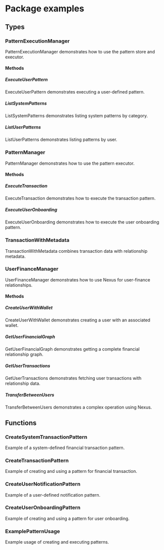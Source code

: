 # Package examples

## Types

### PatternExecutionManager

PatternExecutionManager demonstrates how to use the pattern store and executor.

#### Methods

##### ExecuteUserPattern

ExecuteUserPattern demonstrates executing a user-defined pattern.

##### ListSystemPatterns

ListSystemPatterns demonstrates listing system patterns by category.

##### ListUserPatterns

ListUserPatterns demonstrates listing patterns by user.

### PatternManager

PatternManager demonstrates how to use the pattern executor.

#### Methods

##### ExecuteTransaction

ExecuteTransaction demonstrates how to execute the transaction pattern.

##### ExecuteUserOnboarding

ExecuteUserOnboarding demonstrates how to execute the user onboarding pattern.

### TransactionWithMetadata

TransactionWithMetadata combines transaction data with relationship metadata.

### UserFinanceManager

UserFinanceManager demonstrates how to use Nexus for user-finance relationships.

#### Methods

##### CreateUserWithWallet

CreateUserWithWallet demonstrates creating a user with an associated wallet.

##### GetUserFinancialGraph

GetUserFinancialGraph demonstrates getting a complete financial relationship graph.

##### GetUserTransactions

GetUserTransactions demonstrates fetching user transactions with relationship data.

##### TransferBetweenUsers

TransferBetweenUsers demonstrates a complex operation using Nexus.

## Functions

### CreateSystemTransactionPattern

Example of a system-defined financial transaction pattern.

### CreateTransactionPattern

Example of creating and using a pattern for financial transaction.

### CreateUserNotificationPattern

Example of a user-defined notification pattern.

### CreateUserOnboardingPattern

Example of creating and using a pattern for user onboarding.

### ExamplePatternUsage

Example usage of creating and executing patterns.
